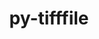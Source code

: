 ---
title: "py-tifffile"
layout: cache
categories: [package, develop]
meta: {"compilers": ["gcc@=11.1.0", "gcc@=11.4.0", "gcc@=9.4.0", "oneapi@=2024.2.1"], "num_specs": 25, "num_specs_by_stack": {"data-vis-sdk": 5, "e4s": 5, "e4s-neoverse-v2": 4, "e4s-neoverse_v1": 2, "e4s-oneapi": 8, "e4s-power": 1, "root": 25}, "oss": ["ubuntu20.04", "ubuntu22.04"], "platforms": ["linux"], "stacks": ["data-vis-sdk", "e4s", "e4s-neoverse-v2", "e4s-neoverse_v1", "e4s-oneapi", "e4s-power", "root"], "targets": ["neoverse_v1", "neoverse_v2", "ppc64le", "x86_64_v3"], "versions": ["2024.8.30"]}
spec_details: [{"compiler": "gcc@=9.4.0", "hash": "2dq3mwzmmqkhdwx5wquz6ynkjufd6afj", "os": "ubuntu20.04", "platform": "linux", "size": "-", "stacks": ["e4s-power", "root"], "tarball": "https://binaries.spack.io/develop/build_cache/linux-ubuntu20.04-ppc64le/gcc-9.4.0/py-tifffile-2024.8.30/linux-ubuntu20.04-ppc64le-gcc-9.4.0-py-tifffile-2024.8.30-2dq3mwzmmqkhdwx5wquz6ynkjufd6afj.spack", "target": "ppc64le", "variants": ["build_system=python_pip"], "versions": ["2024.8.30"]}, {"compiler": "gcc@=11.1.0", "hash": "yo5zife355lmomhn3ztlf7bpeyz2vhdv", "os": "ubuntu20.04", "platform": "linux", "size": "-", "stacks": ["data-vis-sdk", "root"], "tarball": "https://binaries.spack.io/develop/build_cache/linux-ubuntu20.04-x86_64_v3/gcc-11.1.0/py-tifffile-2024.8.30/linux-ubuntu20.04-x86_64_v3-gcc-11.1.0-py-tifffile-2024.8.30-yo5zife355lmomhn3ztlf7bpeyz2vhdv.spack", "target": "x86_64_v3", "variants": ["build_system=python_pip"], "versions": ["2024.8.30"]}, {"compiler": "gcc@=11.1.0", "hash": "twpdfecf2nkyhipqezigt6jnwoyf222v", "os": "ubuntu20.04", "platform": "linux", "size": "-", "stacks": ["data-vis-sdk", "root"], "tarball": "https://binaries.spack.io/develop/build_cache/linux-ubuntu20.04-x86_64_v3/gcc-11.1.0/py-tifffile-2024.8.30/linux-ubuntu20.04-x86_64_v3-gcc-11.1.0-py-tifffile-2024.8.30-twpdfecf2nkyhipqezigt6jnwoyf222v.spack", "target": "x86_64_v3", "variants": ["build_system=python_pip"], "versions": ["2024.8.30"]}, {"compiler": "gcc@=11.1.0", "hash": "tznfdz43govioqrp62ecp54t3yeix6je", "os": "ubuntu20.04", "platform": "linux", "size": "-", "stacks": ["data-vis-sdk", "root"], "tarball": "https://binaries.spack.io/develop/build_cache/linux-ubuntu20.04-x86_64_v3/gcc-11.1.0/py-tifffile-2024.8.30/linux-ubuntu20.04-x86_64_v3-gcc-11.1.0-py-tifffile-2024.8.30-tznfdz43govioqrp62ecp54t3yeix6je.spack", "target": "x86_64_v3", "variants": ["build_system=python_pip"], "versions": ["2024.8.30"]}, {"compiler": "gcc@=11.1.0", "hash": "jbmrttj74pfxjfr3eb6bcz2qthkx7tcx", "os": "ubuntu20.04", "platform": "linux", "size": "-", "stacks": ["data-vis-sdk", "root"], "tarball": "https://binaries.spack.io/develop/build_cache/linux-ubuntu20.04-x86_64_v3/gcc-11.1.0/py-tifffile-2024.8.30/linux-ubuntu20.04-x86_64_v3-gcc-11.1.0-py-tifffile-2024.8.30-jbmrttj74pfxjfr3eb6bcz2qthkx7tcx.spack", "target": "x86_64_v3", "variants": ["build_system=python_pip"], "versions": ["2024.8.30"]}, {"compiler": "gcc@=11.1.0", "hash": "zz5ci6yoozkg5ktjj5ftg54qsmcassfi", "os": "ubuntu20.04", "platform": "linux", "size": "-", "stacks": ["data-vis-sdk", "root"], "tarball": "https://binaries.spack.io/develop/build_cache/linux-ubuntu20.04-x86_64_v3/gcc-11.1.0/py-tifffile-2024.8.30/linux-ubuntu20.04-x86_64_v3-gcc-11.1.0-py-tifffile-2024.8.30-zz5ci6yoozkg5ktjj5ftg54qsmcassfi.spack", "target": "x86_64_v3", "variants": ["build_system=python_pip"], "versions": ["2024.8.30"]}, {"compiler": "gcc@=11.4.0", "hash": "3mmqiu35zqvt35oueyskfsypbfpazakk", "os": "ubuntu22.04", "platform": "linux", "size": "-", "stacks": ["e4s-neoverse_v1", "root"], "tarball": "https://binaries.spack.io/develop/build_cache/linux-ubuntu22.04-neoverse_v1/gcc-11.4.0/py-tifffile-2024.8.30/linux-ubuntu22.04-neoverse_v1-gcc-11.4.0-py-tifffile-2024.8.30-3mmqiu35zqvt35oueyskfsypbfpazakk.spack", "target": "neoverse_v1", "variants": ["build_system=python_pip"], "versions": ["2024.8.30"]}, {"compiler": "gcc@=11.4.0", "hash": "7wsxkrikzaitx3dqf2vhneyjzf7wjrrm", "os": "ubuntu22.04", "platform": "linux", "size": "-", "stacks": ["e4s-neoverse_v1", "root"], "tarball": "https://binaries.spack.io/develop/build_cache/linux-ubuntu22.04-neoverse_v1/gcc-11.4.0/py-tifffile-2024.8.30/linux-ubuntu22.04-neoverse_v1-gcc-11.4.0-py-tifffile-2024.8.30-7wsxkrikzaitx3dqf2vhneyjzf7wjrrm.spack", "target": "neoverse_v1", "variants": ["build_system=python_pip"], "versions": ["2024.8.30"]}, {"compiler": "gcc@=11.4.0", "hash": "zeib6qhnretl23ediqodv7j3irtzcogf", "os": "ubuntu22.04", "platform": "linux", "size": "-", "stacks": ["e4s-neoverse-v2", "root"], "tarball": "https://binaries.spack.io/develop/build_cache/linux-ubuntu22.04-neoverse_v2/gcc-11.4.0/py-tifffile-2024.8.30/linux-ubuntu22.04-neoverse_v2-gcc-11.4.0-py-tifffile-2024.8.30-zeib6qhnretl23ediqodv7j3irtzcogf.spack", "target": "neoverse_v2", "variants": ["build_system=python_pip"], "versions": ["2024.8.30"]}, {"compiler": "gcc@=11.4.0", "hash": "467ak4iiphgaazyifcqh55lkwxcimaf2", "os": "ubuntu22.04", "platform": "linux", "size": "-", "stacks": ["e4s-neoverse-v2", "root"], "tarball": "https://binaries.spack.io/develop/build_cache/linux-ubuntu22.04-neoverse_v2/gcc-11.4.0/py-tifffile-2024.8.30/linux-ubuntu22.04-neoverse_v2-gcc-11.4.0-py-tifffile-2024.8.30-467ak4iiphgaazyifcqh55lkwxcimaf2.spack", "target": "neoverse_v2", "variants": ["build_system=python_pip"], "versions": ["2024.8.30"]}, {"compiler": "gcc@=11.4.0", "hash": "4y2kthf5zzz27rvsocxodd7vtlhpte4y", "os": "ubuntu22.04", "platform": "linux", "size": "-", "stacks": ["e4s-neoverse-v2", "root"], "tarball": "https://binaries.spack.io/develop/build_cache/linux-ubuntu22.04-neoverse_v2/gcc-11.4.0/py-tifffile-2024.8.30/linux-ubuntu22.04-neoverse_v2-gcc-11.4.0-py-tifffile-2024.8.30-4y2kthf5zzz27rvsocxodd7vtlhpte4y.spack", "target": "neoverse_v2", "variants": ["build_system=python_pip"], "versions": ["2024.8.30"]}, {"compiler": "gcc@=11.4.0", "hash": "swtt476d4wmyuahr6eaoc52ejhfjfa7q", "os": "ubuntu22.04", "platform": "linux", "size": "-", "stacks": ["e4s-neoverse-v2", "root"], "tarball": "https://binaries.spack.io/develop/build_cache/linux-ubuntu22.04-neoverse_v2/gcc-11.4.0/py-tifffile-2024.8.30/linux-ubuntu22.04-neoverse_v2-gcc-11.4.0-py-tifffile-2024.8.30-swtt476d4wmyuahr6eaoc52ejhfjfa7q.spack", "target": "neoverse_v2", "variants": ["build_system=python_pip"], "versions": ["2024.8.30"]}, {"compiler": "gcc@=11.4.0", "hash": "53ce3s6gnhtvmzggvrs7h7cglnmjwctl", "os": "ubuntu22.04", "platform": "linux", "size": "-", "stacks": ["e4s", "root"], "tarball": "https://binaries.spack.io/develop/build_cache/linux-ubuntu22.04-x86_64_v3/gcc-11.4.0/py-tifffile-2024.8.30/linux-ubuntu22.04-x86_64_v3-gcc-11.4.0-py-tifffile-2024.8.30-53ce3s6gnhtvmzggvrs7h7cglnmjwctl.spack", "target": "x86_64_v3", "variants": ["build_system=python_pip"], "versions": ["2024.8.30"]}, {"compiler": "gcc@=11.4.0", "hash": "6bw3mb6czidz4aghwrauxlwz2xhzjp6l", "os": "ubuntu22.04", "platform": "linux", "size": "-", "stacks": ["e4s", "root"], "tarball": "https://binaries.spack.io/develop/build_cache/linux-ubuntu22.04-x86_64_v3/gcc-11.4.0/py-tifffile-2024.8.30/linux-ubuntu22.04-x86_64_v3-gcc-11.4.0-py-tifffile-2024.8.30-6bw3mb6czidz4aghwrauxlwz2xhzjp6l.spack", "target": "x86_64_v3", "variants": ["build_system=python_pip"], "versions": ["2024.8.30"]}, {"compiler": "gcc@=11.4.0", "hash": "uyy5skqw3qxjeyb4im6wog2nwnsccgrg", "os": "ubuntu22.04", "platform": "linux", "size": "-", "stacks": ["e4s", "root"], "tarball": "https://binaries.spack.io/develop/build_cache/linux-ubuntu22.04-x86_64_v3/gcc-11.4.0/py-tifffile-2024.8.30/linux-ubuntu22.04-x86_64_v3-gcc-11.4.0-py-tifffile-2024.8.30-uyy5skqw3qxjeyb4im6wog2nwnsccgrg.spack", "target": "x86_64_v3", "variants": ["build_system=python_pip"], "versions": ["2024.8.30"]}, {"compiler": "gcc@=11.4.0", "hash": "vkk3oh34lrjwbtvjmlurhrympwgakgrp", "os": "ubuntu22.04", "platform": "linux", "size": "-", "stacks": ["e4s", "root"], "tarball": "https://binaries.spack.io/develop/build_cache/linux-ubuntu22.04-x86_64_v3/gcc-11.4.0/py-tifffile-2024.8.30/linux-ubuntu22.04-x86_64_v3-gcc-11.4.0-py-tifffile-2024.8.30-vkk3oh34lrjwbtvjmlurhrympwgakgrp.spack", "target": "x86_64_v3", "variants": ["build_system=python_pip"], "versions": ["2024.8.30"]}, {"compiler": "gcc@=11.4.0", "hash": "ypspleublj52duzwmhtwzxqgomcf4t3w", "os": "ubuntu22.04", "platform": "linux", "size": "-", "stacks": ["e4s", "root"], "tarball": "https://binaries.spack.io/develop/build_cache/linux-ubuntu22.04-x86_64_v3/gcc-11.4.0/py-tifffile-2024.8.30/linux-ubuntu22.04-x86_64_v3-gcc-11.4.0-py-tifffile-2024.8.30-ypspleublj52duzwmhtwzxqgomcf4t3w.spack", "target": "x86_64_v3", "variants": ["build_system=python_pip"], "versions": ["2024.8.30"]}, {"compiler": "oneapi@=2024.2.1", "hash": "cxgqwkvv7ay6kkhquogjv5iwxmi5sw2p", "os": "ubuntu22.04", "platform": "linux", "size": "-", "stacks": ["e4s-oneapi", "root"], "tarball": "https://binaries.spack.io/develop/build_cache/linux-ubuntu22.04-x86_64_v3/oneapi-2024.2.1/py-tifffile-2024.8.30/linux-ubuntu22.04-x86_64_v3-oneapi-2024.2.1-py-tifffile-2024.8.30-cxgqwkvv7ay6kkhquogjv5iwxmi5sw2p.spack", "target": "x86_64_v3", "variants": ["build_system=python_pip"], "versions": ["2024.8.30"]}, {"compiler": "oneapi@=2024.2.1", "hash": "uojbqsdhys57rouscoql3okd2fh7tm6b", "os": "ubuntu22.04", "platform": "linux", "size": "-", "stacks": ["e4s-oneapi", "root"], "tarball": "https://binaries.spack.io/develop/build_cache/linux-ubuntu22.04-x86_64_v3/oneapi-2024.2.1/py-tifffile-2024.8.30/linux-ubuntu22.04-x86_64_v3-oneapi-2024.2.1-py-tifffile-2024.8.30-uojbqsdhys57rouscoql3okd2fh7tm6b.spack", "target": "x86_64_v3", "variants": ["build_system=python_pip"], "versions": ["2024.8.30"]}, {"compiler": "oneapi@=2024.2.1", "hash": "77pu4inkkq7t5o6lfbia4uazmjrdtmtp", "os": "ubuntu22.04", "platform": "linux", "size": "-", "stacks": ["e4s-oneapi", "root"], "tarball": "https://binaries.spack.io/develop/build_cache/linux-ubuntu22.04-x86_64_v3/oneapi-2024.2.1/py-tifffile-2024.8.30/linux-ubuntu22.04-x86_64_v3-oneapi-2024.2.1-py-tifffile-2024.8.30-77pu4inkkq7t5o6lfbia4uazmjrdtmtp.spack", "target": "x86_64_v3", "variants": ["build_system=python_pip"], "versions": ["2024.8.30"]}, {"compiler": "oneapi@=2024.2.1", "hash": "l4cqsyadw4o4r2dxtukjhouraom5bxmh", "os": "ubuntu22.04", "platform": "linux", "size": "-", "stacks": ["e4s-oneapi", "root"], "tarball": "https://binaries.spack.io/develop/build_cache/linux-ubuntu22.04-x86_64_v3/oneapi-2024.2.1/py-tifffile-2024.8.30/linux-ubuntu22.04-x86_64_v3-oneapi-2024.2.1-py-tifffile-2024.8.30-l4cqsyadw4o4r2dxtukjhouraom5bxmh.spack", "target": "x86_64_v3", "variants": ["build_system=python_pip"], "versions": ["2024.8.30"]}, {"compiler": "oneapi@=2024.2.1", "hash": "b77il2ytglgnp6fah7zd6ac3xgrffmpm", "os": "ubuntu22.04", "platform": "linux", "size": "-", "stacks": ["e4s-oneapi", "root"], "tarball": "https://binaries.spack.io/develop/build_cache/linux-ubuntu22.04-x86_64_v3/oneapi-2024.2.1/py-tifffile-2024.8.30/linux-ubuntu22.04-x86_64_v3-oneapi-2024.2.1-py-tifffile-2024.8.30-b77il2ytglgnp6fah7zd6ac3xgrffmpm.spack", "target": "x86_64_v3", "variants": ["build_system=python_pip"], "versions": ["2024.8.30"]}, {"compiler": "oneapi@=2024.2.1", "hash": "xyd3jtjru6ucaazdhysgplnihbr4eqj7", "os": "ubuntu22.04", "platform": "linux", "size": "-", "stacks": ["e4s-oneapi", "root"], "tarball": "https://binaries.spack.io/develop/build_cache/linux-ubuntu22.04-x86_64_v3/oneapi-2024.2.1/py-tifffile-2024.8.30/linux-ubuntu22.04-x86_64_v3-oneapi-2024.2.1-py-tifffile-2024.8.30-xyd3jtjru6ucaazdhysgplnihbr4eqj7.spack", "target": "x86_64_v3", "variants": ["build_system=python_pip"], "versions": ["2024.8.30"]}, {"compiler": "oneapi@=2024.2.1", "hash": "xljkiir7rbckt2apihghtsccjuhvjpfi", "os": "ubuntu22.04", "platform": "linux", "size": "-", "stacks": ["e4s-oneapi", "root"], "tarball": "https://binaries.spack.io/develop/build_cache/linux-ubuntu22.04-x86_64_v3/oneapi-2024.2.1/py-tifffile-2024.8.30/linux-ubuntu22.04-x86_64_v3-oneapi-2024.2.1-py-tifffile-2024.8.30-xljkiir7rbckt2apihghtsccjuhvjpfi.spack", "target": "x86_64_v3", "variants": ["build_system=python_pip"], "versions": ["2024.8.30"]}, {"compiler": "oneapi@=2024.2.1", "hash": "omcarng3qlcngay57ih34dceq7ufe62x", "os": "ubuntu22.04", "platform": "linux", "size": "-", "stacks": ["e4s-oneapi", "root"], "tarball": "https://binaries.spack.io/develop/build_cache/linux-ubuntu22.04-x86_64_v3/oneapi-2024.2.1/py-tifffile-2024.8.30/linux-ubuntu22.04-x86_64_v3-oneapi-2024.2.1-py-tifffile-2024.8.30-omcarng3qlcngay57ih34dceq7ufe62x.spack", "target": "x86_64_v3", "variants": ["build_system=python_pip"], "versions": ["2024.8.30"]}]
---